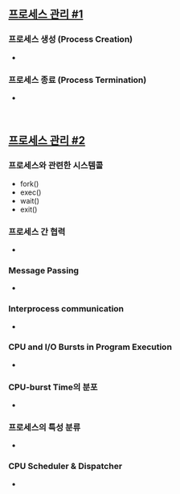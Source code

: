 ## [프로세스 관리 #1](https://core.ewha.ac.kr/publicview/C0101020140321144554159683?vmode=f)

### 프로세스 생성 (Process Creation)

- 

### 프로세스 종료 (Process Termination)

- 

&nbsp;

## [프로세스 관리 #2](https://core.ewha.ac.kr/publicview/C0101020140325134428879622?vmode=f)

### 프로세스와 관련한 시스템콜

- fork()
- exec()
- wait()
- exit()

### 프로세스 간 협력

- 

### Message Passing

- 

### Interprocess communication

- 

### CPU and I/O Bursts in Program Execution

- 

### CPU-burst Time의 분포

- 

### 프로세스의 특성 분류

- 

### CPU Scheduler & Dispatcher

-